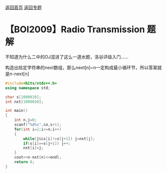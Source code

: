 [返回首页](https://EbolaEmperor.github.io)
[返回专题](https://EbolaEmperor.github.io/special/KMP)

# 【BOI2009】Radio Transmission 题解

不知道为什么二中的OJ混进了这么一道水题，洛谷评级入门……

构造出给定字符串的next数组，那么next[n]~n一定构成最小循环节，所以答案就是n-next[n]

```cpp
#include<bits/stdc++.h>
using namespace std;

char s[1000010];
int nxt[1000010];

int main()
{
	int n,j=0;
	scanf("%d%s",&n,s+1);
	for(int i=2;i<=n;i++)
	{
		while(j&&s[i]!=s[j+1]) j=nxt[j];
		if(s[i]==s[j+1]) j++;
		nxt[i]=j;
	}
	cout<<n-nxt[n]<<endl;
	return 0;
}
```
